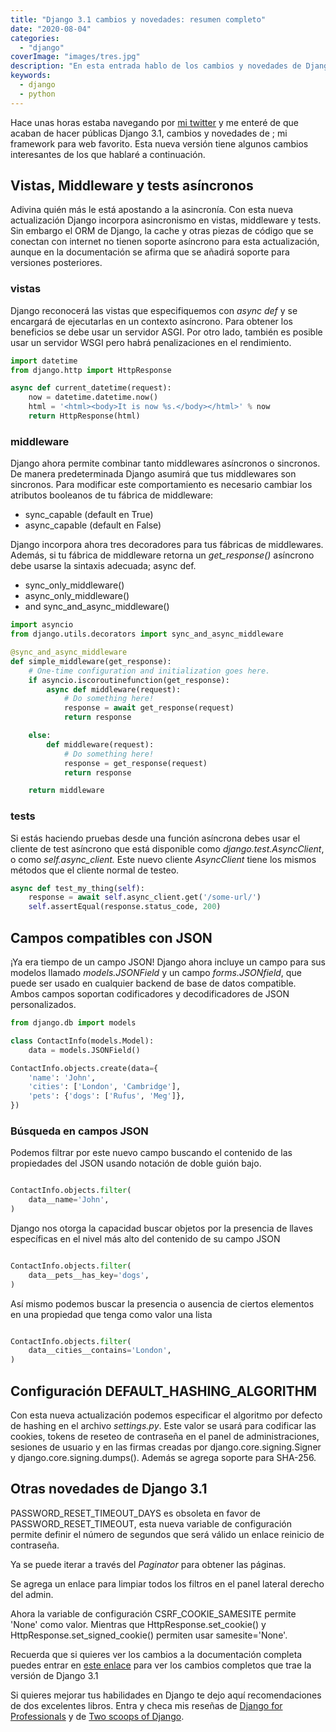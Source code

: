 ```yaml
---
title: "Django 3.1 cambios y novedades: resumen completo"
date: "2020-08-04"
categories: 
  - "django"
coverImage: "images/tres.jpg"
description: "En esta entrada hablo de los cambios y novedades de Django 3.1. Django 3.1 incluye soporte asíncrono para middleware, vistas y un campo JSON"
keywords:
  - django
  - python
---
```


Hace unas horas estaba navegando por [mi twitter](https://twitter.com/neon_affogato) y me enteré de que acaban de hacer públicas Django 3.1, cambios y novedades de ; mi framework para web favorito. Esta nueva versión tiene algunos cambios interesantes de los que hablaré a continuación.

## Vistas, Middleware y tests asíncronos

Adivina quién más le está apostando a la asincronía. Con esta nueva actualización Django incorpora asincronismo en vistas, middleware y tests. Sin embargo el ORM de Django, la cache y otras piezas de código que se conectan con internet no tienen soporte asíncrono para esta actualización, aunque en la documentación se afirma que se añadirá soporte para versiones posteriores.

### vistas

Django reconocerá las vistas que especifiquemos con _async def_ y se encargará de ejecutarlas en un contexto asíncrono. Para obtener los beneficios se debe usar un servidor ASGI. Por otro lado, también es posible usar un servidor WSGI pero habrá penalizaciones en el rendimiento.

```python
import datetime
from django.http import HttpResponse

async def current_datetime(request):
    now = datetime.datetime.now()
    html = '<html><body>It is now %s.</body></html>' % now
    return HttpResponse(html)
```

### middleware

Django ahora permite combinar tanto middlewares asíncronos o sincronos. De manera predeterminada Django asumirá que tus middlewares son sincronos. Para modificar este comportamiento es necesario cambiar los atributos booleanos de tu fábrica de middleware:

- sync\_capable (default en True)
- async\_capable (default en False)

Django incorpora ahora tres decoradores para tus fábricas de middlewares. Además, si tu fábrica de middleware retorna un _get\_response()_ asíncrono debe usarse la sintaxis adecuada; async def.

- sync\_only\_middleware()
- async\_only\_middleware()
- and sync\_and\_async\_middleware()

```python
import asyncio
from django.utils.decorators import sync_and_async_middleware

@sync_and_async_middleware
def simple_middleware(get_response):
    # One-time configuration and initialization goes here.
    if asyncio.iscoroutinefunction(get_response):
        async def middleware(request):
            # Do something here!
            response = await get_response(request)
            return response

    else:
        def middleware(request):
            # Do something here!
            response = get_response(request)
            return response

    return middleware
```

### tests

Si estás haciendo pruebas desde una función asíncrona debes usar el cliente de test asíncrono que está disponible como _django.test.AsyncClient_, o como _self.async\_client._ Este nuevo cliente _AsyncClient_ tiene los mismos métodos que el cliente normal de testeo.

```python
async def test_my_thing(self):
    response = await self.async_client.get('/some-url/')
    self.assertEqual(response.status_code, 200)
```

## Campos compatibles con JSON

¡Ya era tiempo de un campo JSON! Django ahora incluye un campo para sus modelos llamado _models.JSONField_ y un campo _forms.JSONfield_, que puede ser usado en cualquier backend de base de datos compatible. Ambos campos soportan codificadores y decodificadores de JSON personalizados.

```python
from django.db import models

class ContactInfo(models.Model):
    data = models.JSONField()

ContactInfo.objects.create(data={
    'name': 'John',
    'cities': ['London', 'Cambridge'],
    'pets': {'dogs': ['Rufus', 'Meg']},
})
```

### Búsqueda en campos JSON

Podemos filtrar por este nuevo campo buscando el contenido de las propiedades del JSON usando notación de doble guión bajo.

```python

ContactInfo.objects.filter(
    data__name='John',
)
```

Django nos otorga la capacidad buscar objetos por la presencia de llaves específicas en el nivel más alto del contenido de su campo JSON

```python

ContactInfo.objects.filter(
    data__pets__has_key='dogs',
)
```

Así mismo podemos buscar la presencia o ausencia de ciertos elementos en una propiedad que tenga como valor una lista

```python

ContactInfo.objects.filter(
    data__cities__contains='London',
)
```

## Configuración DEFAULT\_HASHING\_ALGORITHM

Con esta nueva actualización podemos especificar el algoritmo por defecto de hashing en el archivo _settings.py_. Este valor se usará para codificar las cookies, tokens de reseteo de contraseña en el panel de administraciones, sesiones de usuario y en las firmas creadas por django.core.signing.Signer y django.core.signing.dumps(). Además se agrega soporte para SHA-256.

## Otras novedades de Django 3.1

PASSWORD\_RESET\_TIMEOUT\_DAYS es obsoleta en favor de PASSWORD\_RESET\_TIMEOUT, esta nueva variable de configuración permite definir el número de segundos que será válido un enlace reinicio de contraseña.

Ya se puede iterar a través del _Paginator_ para obtener las páginas.

Se agrega un enlace para limpiar todos los filtros en el panel lateral derecho del admin.

Ahora la variable de configuración CSRF\_COOKIE\_SAMESITE permite 'None' como valor. Mientras que HttpResponse.set\_cookie() y HttpResponse.set\_signed\_cookie() permiten usar samesite='None'.

Recuerda que si quieres ver los cambios a la documentación completa puedes entrar en [este enlace](https://docs.djangoproject.com/en/3.1/releases/3.1/#whats-new-3-1) para ver los cambios completos que trae la versión de Django 3.1

Si quieres mejorar tus habilidades en Django te dejo aquí recomendaciones de dos excelentes libros. Entra y checa mis reseñas de [Django for Professionals](/resena-de-django-for-professionals/) y de [Two scoops of Django](/el-mejor-libro-de-django-resena-de-two-scoops-of-django/).
